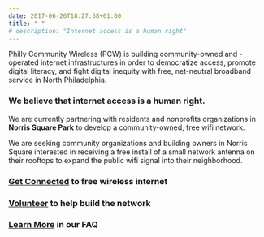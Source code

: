 ```yaml
---
date: 2017-06-26T18:27:58+01:00
title: " "
# description: "Internet access is a human right"
---
```


Philly Community Wireless (PCW) is building community-owned and -operated internet infrastructures in order to democratize access, promote digital literacy, and fight digital inequity with free, net-neutral broadband service in North Philadelphia.

### We believe that internet access is a human right.

We are currently partnering with residents and nonprofits organizations in **Norris Square Park** to develop a community-owned, free wifi network.

We are seeking community organizations and building owners in Norris Square interested in receiving a free install of a small network antenna on their rooftops to expand the public wifi signal into their neighborhood.

### **[Get Connected](https://docs.google.com/forms/d/e/1FAIpQLSfjx0A9mFxMiXSb1jisgcHFHwTzktsuz4c36Ja1tVOQjjXzow/viewform)** to free wireless internet

### **[Volunteer](https://docs.google.com/forms/d/e/1FAIpQLSfjx0A9mFxMiXSb1jisgcHFHwTzktsuz4c36Ja1tVOQjjXzow/viewform)** to help build the network

### **[Learn More](https://docs.google.com/forms/d/e/1FAIpQLSfjx0A9mFxMiXSb1jisgcHFHwTzktsuz4c36Ja1tVOQjjXzow/viewform)** in our FAQ
